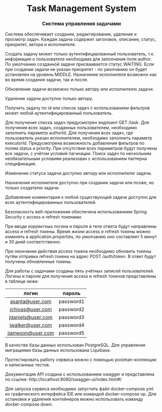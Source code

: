 <h1 align="center">Task Management System</h1>

<h3 align="center">Система управления задачами</h3>

Система обеспечивает создание, редактирование, удаление и просмотр задач.
Каждая задача содержит заголовок, описание, статус, приоритет, автора и исполнителя.

Создать задачу может только аутентифицированный пользователь, т.к. информация о пользователе необходима для заполнения поля author.
По умолчанию созданной задаче присваивается статус WAITING.
Если при создании задачи не указан приоритет - по умолчанию он будет установлен на уровень MIDDLE.
Назначение исполнителя возможно как во время создания задачи, так и после.

Обновление задачи возможно только автору или исполнителю задачи.

Удаление задачи доступно только автору.

Получить задачу по id или список задач с использованием фильтров может любой аутентифицированный пользователь.

Для получения списка задач предусмотрен эндпоинт GET /task. Для получения всех задач, созданных пользователем, необходимо заполнить параметр authorId.
Для получения всех задач, где пользователь указан исполнителем, необходимо заполнить параметр executorId.
Предусмотрена возможность добавления фильтров по полям status и priority. При отсутствии всех параметров будут получены все задачи, с учётом условий пагинации.
Поиск задач по нескольким необязательным условиям реализован с использованием паттерна спецификация.

Изменение статуса задачи доступно автору или исполнителю задачи.

Назначение исполнителя доступно при создании задачи или позже, но только создателю задачи.

Добавление комментария к любой существующей задаче доступно для всех аутентифицированных пользователей. 

Безопасность веб-приложения обеспечена использованием Spring Security с access и refresh токенами.

При вводе корректных логина и пароля в теле ответа будут направлены access и refresh токены.
Время жизни access и refresh токены можно изменять в application.properties, по умолчанию оно составляет 5 минут и 30 дней соответственно.

При окончании действия access токена необходимо обновить токены путём отправки refresh токена на адрес POST /auth/token.
В ответ будут получены обновленные токены.

Для работы с задачами созданы пять учётных записей пользователей. Логины и пароли для получения access и refresh токенов представлены в таблице ниже:

|       логин        |пароль    |
|:------------------:|:--------:|
|  asanta@user.com   |password1 |
|  jchivas@user.com  |password2 |
| jdaniels@user.com  |password3 |
|  jwalker@user.com  |password4 |
| jjameson@user.com  |password5 |

В качестве базы данных использован PostgreSQL.
Для управления миграциями базы данных использована Liquibase.

Протестировать работу сервиса можно с помощью postman-коллекции и написанных тестов.

Документация API создана с использованием swagger и представлена по ссылке: http://localhost:8080/swagger-ui/index.html#/

Для запуска сервиса необходимо запустить файл docker-compose.yml из графического интерфейса IDE или командой docker-compose up.
Для остановки и удаления контейнеров можно использовать команду docker-compose down.